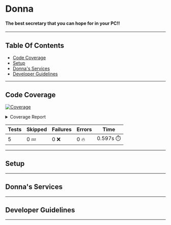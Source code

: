 # Donna
#### The best secretary that you can hope for in your PC!!

---

## Table Of Contents

* [Code Coverage](#code-coverage)
* [Setup](#setup)
* [Donna's Services](#donnas-services)
* [Developer Guidelines](#developer-guidelines)

---

## Code Coverage

<!-- Pytest Coverage Comment:Begin -->

<a href="https://github.com/shubham-roy/donna/blob/main/README.md"><img alt="Coverage" src="https://img.shields.io/badge/Coverage-93%25-brightgreen.svg" /></a><br/><details><summary>Coverage Report </summary><table><tr><th>File</th><th>Stmts</th><th>Miss</th><th>Cover</th><th>Missing</th></tr><tbody><tr><td colspan="5"><b>donna</b></td></tr><tr><td>&nbsp; &nbsp;<a href="https://github.com/shubham-roy/donna/blob/main/donna/cli.py">cli.py</a></td><td>19</td><td>5</td><td>74%</td><td><a href="https://github.com/shubham-roy/donna/blob/main/donna/cli.py#L13-L17">13&ndash;17</a></td></tr><tr><td><b>TOTAL</b></td><td><b>70</b></td><td><b>5</b></td><td><b>93%</b></td><td>&nbsp;</td></tr></tbody></table></details>

| Tests | Skipped | Failures | Errors | Time |
| ----- | ------- | -------- | -------- | ------------------ |
| 5 | 0 :zzz: | 0 :x: | 0 :fire: | 0.597s :stopwatch: |


<!-- Pytest Coverage Comment:End -->

---

## Setup

---

## Donna's Services

---

## Developer Guidelines

---

